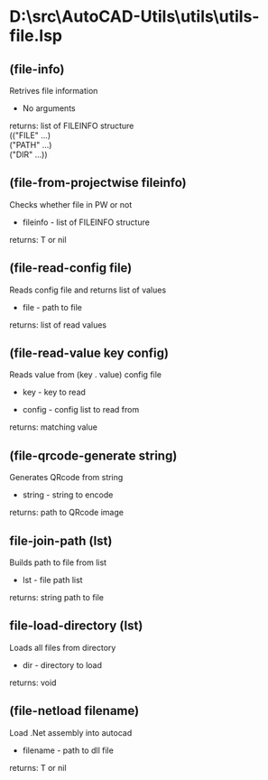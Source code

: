 # D:\src\AutoCAD-Utils\utils\utils-file.lsp
## (file-info)
Retrives file information
* No arguments
returns: list of FILEINFO structure <br/> (("FILE" ...) <br/> ("PATH" ...) <br/> ("DIR" ...))
## (file-from-projectwise fileinfo)
Checks whether file in PW or not
* fileinfo - list of FILEINFO structure
returns: T or nil
## (file-read-config file)
Reads config file and returns list of values
* file - path to file
returns: list of read values
## (file-read-value key config)
Reads value from (key . value) config file
* key - key to read
* config - config list to read from
returns: matching value
## (file-qrcode-generate string)
Generates QRcode from string
* string - string to encode
returns: path to QRcode image
## file-join-path (lst)
Builds path to file from list
* lst - file path list
returns: string path to file
## file-load-directory (lst)
Loads all files from directory
* dir - directory to load
returns: void
## (file-netload filename)
Load .Net assembly into autocad
* filename - path to dll file
returns: T or nil
